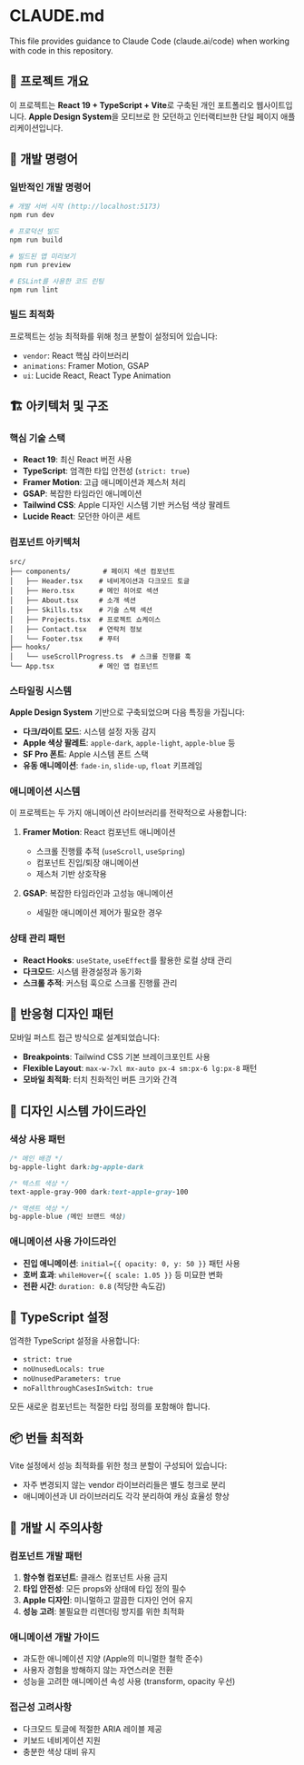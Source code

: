 # CLAUDE.md

This file provides guidance to Claude Code (claude.ai/code) when working with code in this repository.

## 🎯 프로젝트 개요

이 프로젝트는 **React 19 + TypeScript + Vite**로 구축된 개인 포트폴리오 웹사이트입니다. **Apple Design System**을 모티브로 한 모던하고 인터랙티브한 단일 페이지 애플리케이션입니다.

## 🚀 개발 명령어

### 일반적인 개발 명령어
```bash
# 개발 서버 시작 (http://localhost:5173)
npm run dev

# 프로덕션 빌드
npm run build

# 빌드된 앱 미리보기
npm run preview

# ESLint를 사용한 코드 린팅
npm run lint
```

### 빌드 최적화
프로젝트는 성능 최적화를 위해 청크 분할이 설정되어 있습니다:
- `vendor`: React 핵심 라이브러리
- `animations`: Framer Motion, GSAP
- `ui`: Lucide React, React Type Animation

## 🏗️ 아키텍처 및 구조

### 핵심 기술 스택
- **React 19**: 최신 React 버전 사용
- **TypeScript**: 엄격한 타입 안전성 (`strict: true`)
- **Framer Motion**: 고급 애니메이션과 제스처 처리
- **GSAP**: 복잡한 타임라인 애니메이션
- **Tailwind CSS**: Apple 디자인 시스템 기반 커스텀 색상 팔레트
- **Lucide React**: 모던한 아이콘 세트

### 컴포넌트 아키텍처
```
src/
├── components/        # 페이지 섹션 컴포넌트
│   ├── Header.tsx    # 네비게이션과 다크모드 토글
│   ├── Hero.tsx      # 메인 히어로 섹션
│   ├── About.tsx     # 소개 섹션
│   ├── Skills.tsx    # 기술 스택 섹션
│   ├── Projects.tsx  # 프로젝트 쇼케이스
│   ├── Contact.tsx   # 연락처 정보
│   └── Footer.tsx    # 푸터
├── hooks/
│   └── useScrollProgress.ts  # 스크롤 진행률 훅
└── App.tsx           # 메인 앱 컴포넌트
```

### 스타일링 시스템
**Apple Design System** 기반으로 구축되었으며 다음 특징을 가집니다:
- **다크/라이트 모드**: 시스템 설정 자동 감지
- **Apple 색상 팔레트**: `apple-dark`, `apple-light`, `apple-blue` 등
- **SF Pro 폰트**: Apple 시스템 폰트 스택
- **유동 애니메이션**: `fade-in`, `slide-up`, `float` 키프레임

### 애니메이션 시스템
이 프로젝트는 두 가지 애니메이션 라이브러리를 전략적으로 사용합니다:

1. **Framer Motion**: React 컴포넌트 애니메이션
   - 스크롤 진행률 추적 (`useScroll`, `useSpring`)
   - 컴포넌트 진입/퇴장 애니메이션
   - 제스처 기반 상호작용

2. **GSAP**: 복잡한 타임라인과 고성능 애니메이션
   - 세밀한 애니메이션 제어가 필요한 경우

### 상태 관리 패턴
- **React Hooks**: `useState`, `useEffect`를 활용한 로컬 상태 관리
- **다크모드**: 시스템 환경설정과 동기화
- **스크롤 추적**: 커스텀 훅으로 스크롤 진행률 관리

## 📱 반응형 디자인 패턴

모바일 퍼스트 접근 방식으로 설계되었습니다:
- **Breakpoints**: Tailwind CSS 기본 브레이크포인트 사용
- **Flexible Layout**: `max-w-7xl mx-auto px-4 sm:px-6 lg:px-8` 패턴
- **모바일 최적화**: 터치 친화적인 버튼 크기와 간격

## 🎨 디자인 시스템 가이드라인

### 색상 사용 패턴
```css
/* 메인 배경 */
bg-apple-light dark:bg-apple-dark

/* 텍스트 색상 */
text-apple-gray-900 dark:text-apple-gray-100

/* 액센트 색상 */
bg-apple-blue (메인 브랜드 색상)
```

### 애니메이션 사용 가이드라인
- **진입 애니메이션**: `initial={{ opacity: 0, y: 50 }}` 패턴 사용
- **호버 효과**: `whileHover={{ scale: 1.05 }}` 등 미묘한 변화
- **전환 시간**: `duration: 0.8` (적당한 속도감)

## 🔧 TypeScript 설정

엄격한 TypeScript 설정을 사용합니다:
- `strict: true`
- `noUnusedLocals: true`
- `noUnusedParameters: true`
- `noFallthroughCasesInSwitch: true`

모든 새로운 컴포넌트는 적절한 타입 정의를 포함해야 합니다.

## 📦 번들 최적화

Vite 설정에서 성능 최적화를 위한 청크 분할이 구성되어 있습니다:
- 자주 변경되지 않는 vendor 라이브러리들은 별도 청크로 분리
- 애니메이션과 UI 라이브러리도 각각 분리하여 캐싱 효율성 향상

## 🎯 개발 시 주의사항

### 컴포넌트 개발 패턴
1. **함수형 컴포넌트**: 클래스 컴포넌트 사용 금지
2. **타입 안전성**: 모든 props와 상태에 타입 정의 필수
3. **Apple 디자인**: 미니멀하고 깔끔한 디자인 언어 유지
4. **성능 고려**: 불필요한 리렌더링 방지를 위한 최적화

### 애니메이션 개발 가이드
- 과도한 애니메이션 지양 (Apple의 미니멀한 철학 준수)
- 사용자 경험을 방해하지 않는 자연스러운 전환
- 성능을 고려한 애니메이션 속성 사용 (transform, opacity 우선)

### 접근성 고려사항
- 다크모드 토글에 적절한 ARIA 레이블 제공
- 키보드 네비게이션 지원
- 충분한 색상 대비 유지